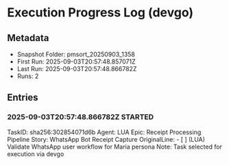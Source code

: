 # Execution Progress Log (devgo)

## Metadata
- Snapshot Folder: pmsort_20250903_1358
- First Run: 2025-09-03T20:57:48.857071Z
- Last Run: 2025-09-03T20:57:48.866782Z
- Runs: 2

## Entries

### 2025-09-03T20:57:48.866782Z STARTED
TaskID: sha256:302854071d6b
Agent: LUA
Epic: Receipt Processing Pipeline
Story: WhatsApp Bot Receipt Capture
OriginalLine: - [ ] (LUA) Validate WhatsApp user workflow for Maria persona
Note: Task selected for execution via devgo